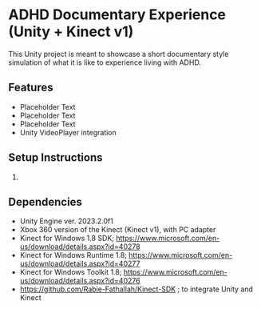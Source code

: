 # ADHD Documentary Experience (Unity + Kinect v1)

This Unity project is meant to showcase a short documentary style simulation of what it is like to experience living with ADHD.


## Features
- Placeholder Text
- Placeholder Text
- Placeholder Text
- Unity VideoPlayer integration

## Setup Instructions

1. 

## Dependencies

- Unity Engine ver. 2023.2.0f1
- Xbox 360 version of the Kinect (Kinect v1), with PC adapter
- Kinect for Windows 1.8 SDK; https://www.microsoft.com/en-us/download/details.aspx?id=40278
- Kinect for Windows Runtime 1.8; https://www.microsoft.com/en-us/download/details.aspx?id=40277
- Kinect for Windows Toolkit 1.8; https://www.microsoft.com/en-us/download/details.aspx?id=40276
- https://github.com/Rabie-Fathallah/Kinect-SDK ; to integrate Unity and Kinect
